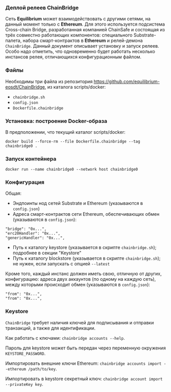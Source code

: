 ### Деплой релеев ChainBridge

Сеть **Equilibrium** может взаимодействовать с другими сетями, на
данный момент только с **Ethereum**. Для этого используется подсистема
Cross-chain Bridge, разработанная компанией ChainSafe и состоящая из
трёх совместно работающих компонентов: специального Substrate-палета,
набора смарт-контрактов в **Ethereum** и релей-демона
```ChainBridge```. Данный документ описывает установку и запуск
релеев. Особо надо отметить, что одновременно будет работать несколько
инстансов релея, отличающихся конфигурационным файлом.

### Файлы

Необходимы три файла из репозитория
https://github.com/equilibrium-eosdt/ChainBridge, из каталога
scripts/docker:

- ```chainbridge.sh```
- ```config.json```
- ```Dockerfile.chainbridge```

### Установка: построение Docker-образа

В предположении, что текущий каталог scripts/docker:
```
docker build --force-rm --file Dockerfile.chainbridge --tag chainbridge0 .
```

### Запуск контейнера

```
docker run --name chainbridge0 --network host chainbridge0
```

### Конфигурация

Общая:

- Эндпоинты нод сетей Substrate и Ethereum (указываются в ```config.json```)
- Адреса смарт-контрактов сети Ethereum, обеспечивающих обмен (указываются в ```config.json```):
```
"bridge": "0x...",
"erc20Handler": "0x...",
"genericHandler": "0x...",
```
- Путь к каталогу keystore (указывается в скрипте ```chainbridge.sh```); подробнее в секции "Keystore"
- Путь к каталогу blockstore (указывается в скрипте ```chainbridge.sh```); не нужен, если запускать с опцией ```--latest```

Кроме того, каждый инстанс должен иметь свою, отличную от других,
конфигурацию: адреса двух аккаунтов (по одному на каждую сеть), между
которыми происходит обмен  (указываются в ```config.json```):
```
"from": "0x...",
"from": "0x...",
```

### Keystore

```ChainBridge``` требует наличия ключей для подписывания и отправки транзакций, а также для идентификации.

Как работать с ключами: ```chainbridge accounts --help```.

Пароль для keystore может быть передан через переменную окружения ```KEYSTORE_PASSWORD```.

Импортировать внешние ключи Ethereum:
```chainbridge accounts import --ethereum /path/to/key```.

Импортировать в keystore секретный ключ:
```chainbridge account import --privateKey key```.
